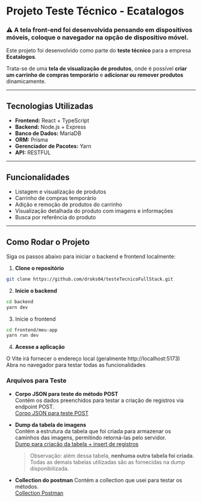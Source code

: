 # Projeto Teste Técnico - Ecatalogos

 <h3>⚠️ A tela front-end foi desenvolvida pensando em dispositivos móveis, coloque o navegador na opção de dispositivo móvel.</h3>

Este projeto foi desenvolvido como parte do **teste técnico** para a empresa **Ecatalogos**.  

Trata-se de uma **tela de visualização de produtos**, onde é possível **criar um carrinho de compras temporário** e **adicionar ou remover produtos** dinamicamente.

---

## Tecnologias Utilizadas

- **Frontend:** React + TypeScript  
- **Backend:** Node.js + Express  
- **Banco de Dados:** MariaDB  
- **ORM:** Prisma  
- **Gerenciador de Pacotes:** Yarn
- **API:** RESTFUL 

---

## Funcionalidades

- Listagem e visualização de produtos  
- Carrinho de compras temporário  
- Adição e remoção de produtos do carrinho  
- Visualização detalhada do produto com imagens e informações  
- Busca por referência do produto  

---

## Como Rodar o Projeto

Siga os passos abaixo para iniciar o backend e frontend localmente:  

1. **Clone o repositório**
```bash
git clone https://github.com/droks04/testeTecnicoFullStack.git
```
2. **Inicie o backend**
```bash
cd backend
yarn dev
```
3. Inicie o frontend
```bash
cd frontend/meu-app
yarn run dev
```
4. **Acesse a aplicação**

O Vite irá fornecer o endereço local (geralmente http://localhost:5173)  
Abra no navegador para testar todas as funcionalidades

### Arquivos para Teste

- **Corpo JSON para teste do método POST**  
  Contém os dados preenchidos para testar a criação de registros via endpoint POST.  
  [Corpo JSON para teste POST](./testeTecnico2/dumps_json/post-json-vazio.json)

- **Dump da tabela de imagens**  
  Contém a estrutura da tabela que foi criada para armazenar os caminhos das imagens, permitindo retorná-las pelo servidor.  
  [Dump para criação da tabela + insert de registros](./testeTecnico2/dumps_json/product_images_dump.sql)  
  > Observação: além dessa tabela, **nenhuma outra tabela foi criada**. Todas as demais tabelas utilizadas são as fornecidas na dump disponibilizada.

- **Collection do postman**
  Contém a collection que usei para testar os métodos.  
  [Collection Postman](./testeTecnico2/dumps_json/ecatalogos.postman_collection.json)
  

